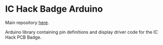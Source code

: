 # IC Hack Badge Arduino

Main repository [here](https://github.com/ICRS/IC-Hack-Badge).

Arduino library containing pin definitions and display driver code for the IC Hack PCB Badge.